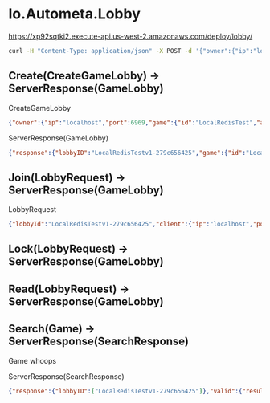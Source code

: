 # Io.Autometa.Lobby

https://xp92sqtki2.execute-api.us-west-2.amazonaws.com/deploy/lobby/

```bash
curl -H "Content-Type: application/json" -X POST -d '{"owner":{"ip":"localhost","port":6969,"game":{"id":"LocalRedisTest","api":1},"nickName":"nickName"},"hidden":false}' https://xp92sqtki2.execute-api.us-west-2.amazonaws.com/deploy/Create
```


## Create(CreateGameLobby) -> ServerResponse(GameLobby)
CreateGameLobby
```json
{"owner":{"ip":"localhost","port":6969,"game":{"id":"LocalRedisTest","api":1},"nickName":"nickName"},"hidden":false}
```
ServerResponse(GameLobby)
```json
{"response":{"lobbyID":"LocalRedisTestv1-279c656425","game":{"id":"LocalRedisTest","api":1},"host":{"ip":"localhost","port":6969,"game":{"id":"LocalRedisTest","api":1},"nickName":"nickName"},"clients":[{"ip":"localhost","port":6960,"game":{"id":"LocalRedisTest","api":1},"nickName":"nonowner"}],"creationTime":"0001-01-01T00:00:00","locked":false,"hidden":false},"valid":{"result":true,"reason":[]}}
```

## Join(LobbyRequest) -> ServerResponse(GameLobby)
LobbyRequest
```json
{"lobbyId":"LocalRedisTestv1-279c656425","client":{"ip":"localhost","port":6960,"game":{"id":"LocalRedisTest","api":1},"nickName":"nonowner"}}
```
## Lock(LobbyRequest) -> ServerResponse(GameLobby)
## Read(LobbyRequest) -> ServerResponse(GameLobby)
## Search(Game) -> ServerResponse(SearchResponse)
Game
whoops

ServerResponse(SearchResponse)
```json
{"response":{"lobbyID":["LocalRedisTestv1-279c656425"]},"valid":{"result":true,"reason":[]}}
```